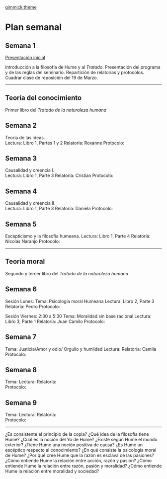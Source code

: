 [gimmick:theme](united)

# Plan semanal

## Semana 1

<a href="../presentaciones/Hume2018.html">Presentación inicial</a>



Introducción a la filosofía de Hume y al *Tratado*. Presentación del programa y de las reglas del seminario. 
Repartición de relatorías y protocolos. 
Cuadrar clase de reposición del 19 de Marzo.

---

## Teoría del conocimiento
Primer libro del *Tratado de la naturaleza humana*

## Semana 2 
Teoría de las ideas.  
Lectura: Libro 1, Partes 1 y 2
Relatoría: Roxanne
Protocolo:  

## Semana 3 
Causalidad y creencia I.  
Lectura: Libro 1, Parte 3
Relatoría: Cristian
Protocolo:  

## Semana 4 
Causalidad y creencia II.  
Lectura: Libro 1, Parte 3
Relatoría: Daniela
Protocolo:  

## Semana 5

Escepticismo y la filosofía humeana. 
Lectura: Libro 1, Parte 4 
Relatoría: Nicolás Naranjo
Protocolo:  
 
--- 
## Teoría moral
Segundo y tercer libro del *Tratado de la naturaleza humana*

## Semana 6

Sesión Lunes:
Tema: Psicología moral Humeana
Lectura: Libro 2, Parte 3
Relatoría: Pedro
Protocolo: 

Sesión Viernes: 
2:30 a 5:30
Tema: Moralidad sin base racional
Lectura: Libro 3, Parte 1
Relatoría: Juan Camilo
Protocolo: 

## Semana 7
Tema: Justicia/Amor y odio/ Orgullo y humildad
Lectura: 
Relatoría: Camila 
Protocolo: 

## Semana 8
Tema: 
Lectura: 
Relatoría:  
Protocolo: 

## Semana 9
Tema: 
Lectura: 
Relatoría:  
Protocolo: 

--- 
¿Es consistente el principio de la copia?
¿Qué idea de la filosofía tiene Hume?
¿Cuál es la noción del Yo de Hume?
¿Existe según Hume el mundo exterior?
¿Tiene Hume una noción positiva de causa?
¿Es Hume un escéptico respecto al conocimiento?
¿En qué consiste la psicología moral de Hume?
¿Por qué cree Hume que la razón es esclava de las pasiones?
¿Cómo entiende Hume la relación entre acción, razón y pasión?
¿Cómo entiende Hume la relación entre razón, pasión y moralidad?
¿Cómo entiende Hume la relación entre moralidad y sociedad?
<!-- toc -->
<!-- tocstop -->
